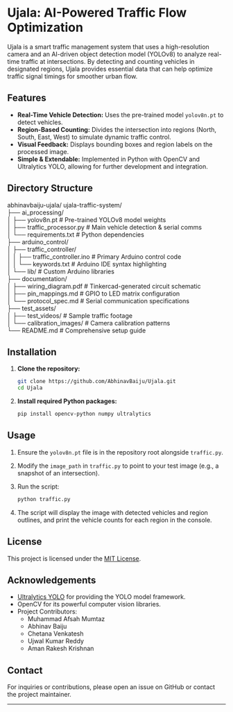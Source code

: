# Ujala: AI-Powered Traffic Flow Optimization

Ujala is a smart traffic management system that uses a high-resolution camera and an AI-driven object detection model (YOLOv8) to analyze real-time traffic at intersections. By detecting and counting vehicles in designated regions, Ujala provides essential data that can help optimize traffic signal timings for smoother urban flow.

## Features

- **Real-Time Vehicle Detection:** Uses the pre-trained model `yolov8n.pt` to detect vehicles.
- **Region-Based Counting:** Divides the intersection into regions (North, South, East, West) to simulate dynamic traffic control.
- **Visual Feedback:** Displays bounding boxes and region labels on the processed image.
- **Simple & Extendable:** Implemented in Python with OpenCV and Ultralytics YOLO, allowing for further development and integration.

## Directory Structure

abhinavbaiju-ujala/
ujala-traffic-system/  
├── ai_processing/  
│   ├── yolov8n.pt                # Pre-trained YOLOv8 model weights  
│   ├── traffic_processor.py      # Main vehicle detection & serial comms  
│   └── requirements.txt          # Python dependencies  
├── arduino_control/  
│   ├── traffic_controller/  
│   │   ├── traffic_controller.ino # Primary Arduino control code  
│   │   └── keywords.txt           # Arduino IDE syntax highlighting  
│   └── lib/                      # Custom Arduino libraries  
├── documentation/  
│   ├── wiring_diagram.pdf        # Tinkercad-generated circuit schematic  
│   ├── pin_mappings.md           # GPIO to LED matrix configuration  
│   └── protocol_spec.md          # Serial communication specifications  
├── test_assets/  
│   ├── test_videos/              # Sample traffic footage  
│   └── calibration_images/       # Camera calibration patterns  
└── README.md                     # Comprehensive setup guide  

## Installation

1. **Clone the repository:**

   ```bash
   git clone https://github.com/AbhinavBaiju/Ujala.git
   cd Ujala
   ```

2. **Install required Python packages:**

   ```bash
   pip install opencv-python numpy ultralytics
   ```

## Usage

1. Ensure the `yolov8n.pt` file is in the repository root alongside `traffic.py`.

2. Modify the `image_path` in `traffic.py` to point to your test image (e.g., a snapshot of an intersection).

3. Run the script:

   ```bash
   python traffic.py
   ```

4. The script will display the image with detected vehicles and region outlines, and print the vehicle counts for each region in the console.

## License

This project is licensed under the [MIT License](LICENSE).

## Acknowledgements

- [Ultralytics YOLO](https://github.com/ultralytics/ultralytics) for providing the YOLO model framework.
- OpenCV for its powerful computer vision libraries.
- Project Contributors:
  - Muhammad Afsah Mumtaz
  - Abhinav Baiju
  - Chetana Venkatesh
  - Ujwal Kumar Reddy
  - Aman Rakesh Krishnan

## Contact

For inquiries or contributions, please open an issue on GitHub or contact the project maintainer.

---
